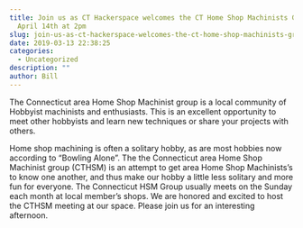 ```yaml
---
title: Join us as CT Hackerspace welcomes the CT Home Shop Machinists Group
  April 14th at 2pm
slug: join-us-as-ct-hackerspace-welcomes-the-ct-home-shop-machinists-group-april-14th-14th-at-2pm
date: 2019-03-13 22:38:25
categories:
  - Uncategorized
description: ""
author: Bill
---
```



The Connecticut area Home Shop Machinist group is a local community of Hobbyist machinists and enthusiasts. This is an excellent opportunity to meet other hobbyists and learn new techniques or share your projects with others.

Home shop machining is often a solitary hobby, as are most hobbies now according to “Bowling Alone”. The the Connecticut area Home Shop Machinist group (CTHSM) is an attempt to get area Home Shop Machinists’s to know one another, and thus make our hobby a little less solitary and more fun for everyone. The Connecticut HSM Group usually meets on the Sunday each month at local member’s shops. We are honored and excited to host the CTHSM meeting at our space. Please join us for an interesting afternoon.

